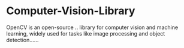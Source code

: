 # Computer-Vision-Library
OpenCV is an open-source .. library for computer vision and machine learning, widely used for tasks like image processing and object detection......
